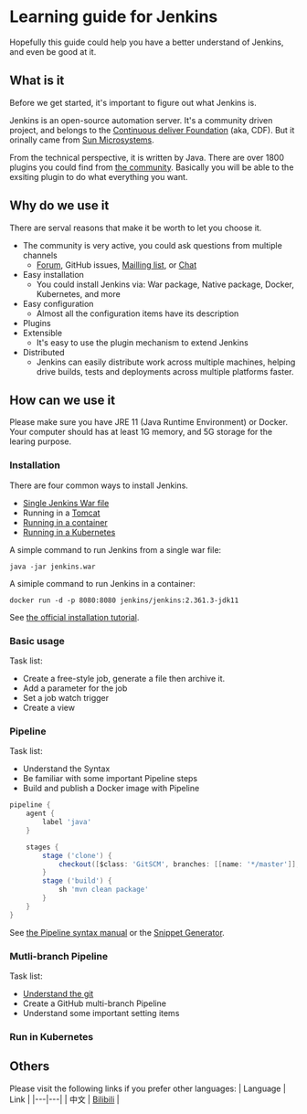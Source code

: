 # Learning guide for Jenkins
Hopefully this guide could help you have a better understand of Jenkins, and even be good at it.

## What is it
Before we get started, it's important to figure out what Jenkins is.

Jenkins is an open-source automation server. It's a community driven project, and belongs to the [Continuous deliver Foundation](https://cd.foundation/) (aka, CDF). But it orinally came from [Sun Microsystems](https://en.wikipedia.org/wiki/Sun_Microsystems).

From the technical perspective, it is written by Java. There are over 1800 plugins you could find from [the community](https://plugins.jenkins.io/). Basically you will be able to the exsiting plugin to do what everything you want.

## Why do we use it
There are serval reasons that make it be worth to let you choose it.

* The community is very active, you could ask questions from multiple channels
  * [Forum](https://community.jenkins.io/), GitHub issues, [Mailling list](https://www.jenkins.io/mailing-lists/), or [Chat](https://www.jenkins.io/chat/)
* Easy installation
  * You could install Jenkins via: War package, Native package, Docker, Kubernetes, and more
* Easy configuration
  * Almost all the configuration items have its description
* Plugins
* Extensible
  * It's easy to use the plugin mechanism to extend Jenkins
* Distributed
  * Jenkins can easily distribute work across multiple machines, helping drive builds, tests and deployments across multiple platforms faster.

## How can we use it
Please make sure you have JRE 11 (Java Runtime Environment) or Docker. Your computer should has at least 1G memory, and 5G storage for the learing purpose.

### Installation
There are four common ways to install Jenkins.

* [Single Jenkins War file](https://www.jenkins.io/doc/book/installing/war-file/)
* Running in a [Tomcat](https://tomcat.apache.org/)
* [Running in a container](https://www.jenkins.io/doc/book/installing/docker/)
* [Running in a Kubernetes](https://www.jenkins.io/doc/book/installing/kubernetes/)

A simple command to run Jenkins from a single war file:
```shell
java -jar jenkins.war
```

A simiple command to run Jenkins in a container:
```shell
docker run -d -p 8080:8080 jenkins/jenkins:2.361.3-jdk11
```

See [the official installation tutorial](https://www.jenkins.io/doc/book/installing/).

### Basic usage
Task list:
* Create a free-style job, generate a file then archive it.
* Add a parameter for the job
* Set a job watch trigger
* Create a view

### Pipeline
Task list:
* Understand the Syntax
* Be familiar with some important Pipeline steps
* Build and publish a Docker image with Pipeline


```groovy
pipeline {
    agent {
        label 'java'
    }

    stages {
        stage ('clone') {
            checkout([$class: 'GitSCM', branches: [[name: '*/master']], extensions: [], userRemoteConfigs: [[url: 'https://github.com/devops-ws/learn-pipeline-java']]])
        }
        stage ('build') {
            sh 'mvn clean package'
        }
    }
}
```

See [the Pipeline syntax manual](https://www.jenkins.io/doc/book/pipeline/syntax/) or the [Snippet Generator](http://localhost:8080/pipeline-syntax/).

### Mutli-branch Pipeline
Task list:
* [Understand the git](git.md)
* Create a GitHub multi-branch Pipeline
* Understand some important setting items

### Run in Kubernetes

## Others
Please visit the following links if you prefer other languages:
| Language | Link |
|---|---|
| 中文 | [Bilibili](https://www.bilibili.com/video/BV1fp4y1r7Dd/?vd_source=ca1041974e9b44975cc4d5355ad7001f) |

